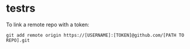 # testrs

To link a remote repo with a token:

`git add remote origin https://[USERNAME]:[TOKEN]@github.com/[PATH TO REPO].git `
